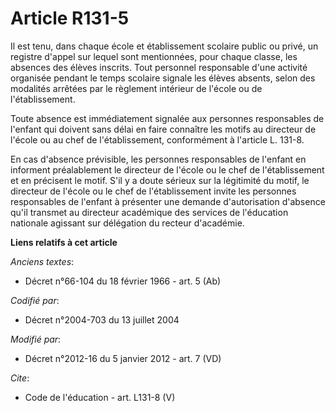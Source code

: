 # Article R131-5

Il est tenu, dans chaque école et établissement scolaire public ou privé, un registre d'appel sur lequel sont mentionnées,
pour chaque classe, les absences des élèves inscrits. Tout personnel responsable d'une activité organisée pendant le temps
scolaire signale les élèves absents, selon des modalités arrêtées par le règlement intérieur de l'école ou de
l'établissement. 

Toute absence est immédiatement signalée aux personnes responsables de l'enfant qui doivent sans délai en faire connaître les
motifs au directeur de l'école ou au chef de l'établissement, conformément à l'article L. 131-8. 

En cas d'absence prévisible, les personnes responsables de l'enfant en informent préalablement le directeur de l'école ou le
chef de l'établissement et en précisent le motif. S'il y a doute sérieux sur la légitimité du motif, le directeur de l'école
ou le chef de l'établissement invite les personnes responsables de l'enfant à présenter une demande d'autorisation d'absence
qu'il transmet au directeur académique des services de l'éducation nationale agissant sur délégation du recteur d'académie.

**Liens relatifs à cet article**

_Anciens textes_:

  - Décret n°66-104 du 18 février 1966 - art. 5 (Ab)

_Codifié par_:

  - Décret n°2004-703 du 13 juillet 2004

_Modifié par_:

  - Décret n°2012-16 du 5 janvier 2012 - art. 7 (VD)

_Cite_:

  - Code de l'éducation - art. L131-8 (V)
